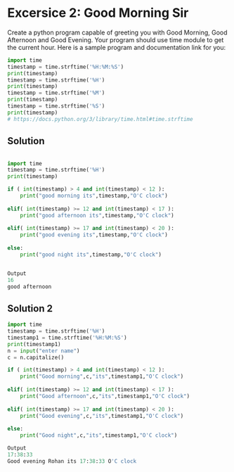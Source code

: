 # Excersice 2: Good Morning Sir

Create a python program capable of greeting you with Good Morning, Good Afternoon and Good Evening.
Your program should use time module to get the current hour. Here is a sample program and documentation link for you:

``` python
import time
timestamp = time.strftime('%H:%M:%S')
print(timestamp)
timestamp = time.strftime('%H')
print(timestamp)
timestamp = time.strftime('%M')
print(timestamp)
timestamp = time.strftime('%S')
print(timestamp)
# https://docs.python.org/3/library/time.html#time.strftime
```

## Solution

``` python

import time
timestamp = time.strftime('%H')
print(timestamp)

if ( int(timestamp) > 4 and int(timestamp) < 12 ):
    print("good morning its",timestamp,"O'C clock")
    
elif( int(timestamp) >= 12 and int(timestamp) < 17 ):
    print("good afternoon its",timestamp,"O'C clock") 
    
elif( int(timestamp) >= 17 and int(timestamp) < 20 ):
    print("good evening its",timestamp,"O'C clock")      
    
else:
    print("good night its",timestamp,"O'C clock")


Output
16
good afternoon
 ```

## Solution 2

``` python
import time
timestamp = time.strftime('%H')
timestamp1 = time.strftime('%H:%M:%S')
print(timestamp1)
n = input("enter name")
c = n.capitalize()

if ( int(timestamp) > 4 and int(timestamp) < 12 ):
    print("Good morning",c,"its",timestamp1,"O'C clock")
    
elif( int(timestamp) >= 12 and int(timestamp) < 17 ):
    print("Good afternoon",c,"its",timestamp1,"O'C clock") 
    
elif( int(timestamp) >= 17 and int(timestamp) < 20 ):
    print("Good evening",c,"its",timestamp1,"O'C clock")      
    
else:
    print("Good night",c,"its",timestamp1,"O'C clock")

Output
17:38:33
Good evening Rohan its 17:38:33 O'C clock


```

